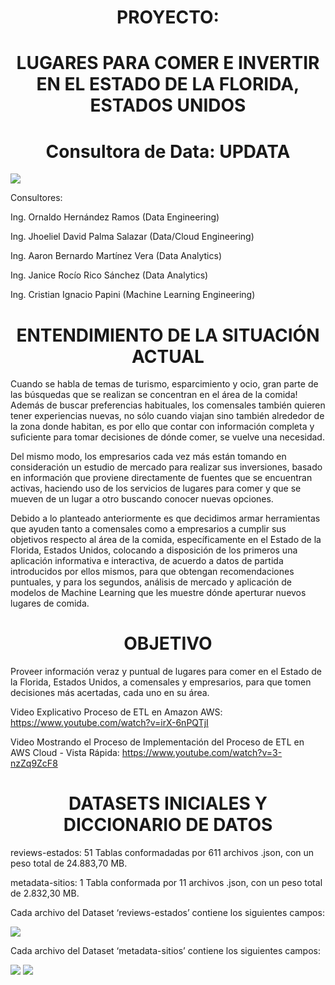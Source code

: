 # <h1 align=center> PROYECTO: 

## <h1 align=center> LUGARES PARA COMER E INVERTIR EN EL ESTADO DE LA FLORIDA, ESTADOS UNIDOS

# <h1 align=center> Consultora de Data: UPDATA

<img src= https://user-images.githubusercontent.com/109157476/219507085-80728bfe-cd9c-42b1-95a1-3f016dbb38cf.png>

Consultores:</p>
Ing. Ornaldo Hernández Ramos (Data Engineering)</p> 
Ing. Jhoeliel David Palma Salazar (Data/Cloud Engineering)</p>
Ing. Aaron Bernardo Martínez Vera (Data Analytics)</p>
Ing. Janice Rocío Rico Sánchez (Data Analytics)</p>
Ing. Cristian Ignacio Papini (Machine Learning Engineering)</p>

### <h1 align=center> ENTENDIMIENTO DE LA SITUACIÓN ACTUAL

Cuando se habla de temas de turismo, esparcimiento y ocio, gran parte de las búsquedas que se realizan se concentran en el área de la comida! Además de buscar preferencias habituales, los comensales también quieren tener experiencias nuevas, no sólo cuando viajan sino también alrededor de la zona donde habitan, es por ello que contar con información completa y suficiente para tomar decisiones de dónde comer, se vuelve una necesidad.

Del mismo modo, los empresarios cada vez más están tomando en consideración un estudio de mercado para realizar sus inversiones, basado en información que proviene directamente de fuentes que se encuentran activas, haciendo uso de los servicios de lugares para comer y que se mueven de un lugar a otro buscando conocer nuevas opciones.

Debido a lo planteado anteriormente es que decidimos armar herramientas que ayuden tanto a comensales como a empresarios a cumplir sus objetivos respecto al área de la comida, específicamente en el Estado de la Florida, Estados Unidos, colocando a disposición de los primeros una aplicación informativa e interactiva, de acuerdo a datos de partida introducidos por ellos mismos, para que obtengan recomendaciones puntuales, y para los segundos, análisis de mercado y aplicación de modelos de Machine Learning que les muestre dónde aperturar nuevos lugares de comida.

### <h1 align=center> OBJETIVO

Proveer información veraz y puntual de lugares para comer en el Estado de la Florida, Estados Unidos, a comensales y empresarios, para que tomen decisiones más acertadas, cada uno en su área.

Video Explicativo Proceso de ETL en Amazon AWS: https://www.youtube.com/watch?v=irX-6nPQTjI
  
Video Mostrando el Proceso de Implementación del Proceso de ETL en AWS Cloud - Vista Rápida: https://www.youtube.com/watch?v=3-nzZq9ZcF8

### <h1 align=center> DATASETS INICIALES Y DICCIONARIO DE DATOS

reviews-estados: 51 Tablas conformadadas por 611 archivos .json, con un peso total de 24.883,70 MB.</p>
metadata-sitios: 1 Tabla conformada por 11 archivos .json, con un peso total de 2.832,30 MB.
  
Cada archivo del Dataset ‘reviews-estados’ contiene los siguientes campos:

<img src= https://user-images.githubusercontent.com/109157476/219510117-e21cbf19-9b41-42ed-9504-9bdc48416210.png>

Cada archivo del Dataset ‘metadata-sitios’ contiene los siguientes campos:

<img src= https://user-images.githubusercontent.com/109157476/219510256-99294f20-053f-461c-8556-e5e821439d53.png> 
  
 
<img src= https://user-images.githubusercontent.com/109157476/219508202-8a11f9d9-3121-462e-ba24-4d6aa6eb117f.png>

